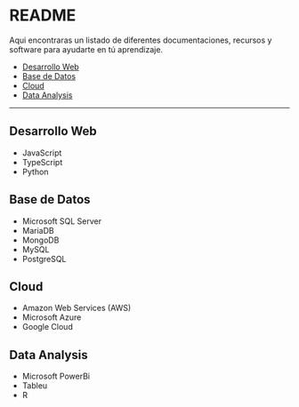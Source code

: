# README

Aqui encontraras un listado de diferentes documentaciones, recursos y software para ayudarte en tú aprendizaje.
- [Desarrollo Web](#desarrollo-web)
- [Base de Datos](#base-de-datos)
- [Cloud](#cloud)
- [Data Analysis](#data-analysis)

---

## Desarrollo Web
* JavaScript
* TypeScript
* Python

## Base de Datos
* Microsoft SQL Server
* MariaDB
* MongoDB
* MySQL
* PostgreSQL

## Cloud
* Amazon Web Services (AWS)
* Microsoft Azure
* Google Cloud

## Data Analysis
* Microsoft PowerBi
* Tableu
* R
